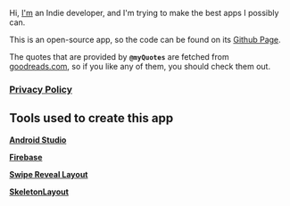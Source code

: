 Hi, [I'm](https://github.com/lukassobotik) an Indie developer, and I'm trying to make the best apps I possibly can.

This is an open-source app, so the code can be found on its [Github Page](https://github.com/lukassobotik/Quotes).

The quotes that are provided by **`@myQuotes`** are fetched from [goodreads.com](https://www.goodreads.com/quotes), 
so if you like any of them, you should check them out.

### [Privacy Policy](https://github.com/lukassobotik/Quotes/blob/master/PrivacyPolicy.md)

## Tools used to create this app
[**Android Studio**](https://developer.android.com/studio)

[**Firebase**](https://firebase.google.com/)

[**Swipe Reveal Layout**](https://github.com/FarhamHosseini/SwipeRevealLayout)

[**SkeletonLayout**](https://github.com/Faltenreich/SkeletonLayout)
